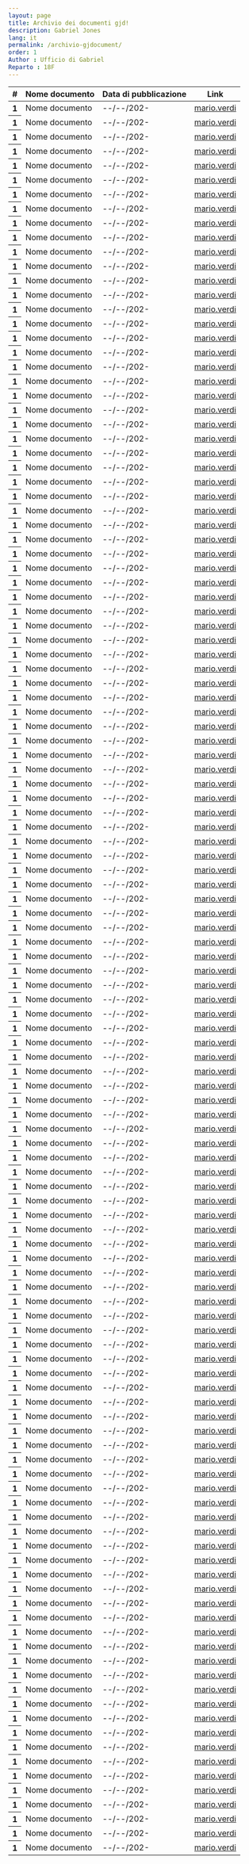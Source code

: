 ```yaml
---
layout: page
title: Archivio dei documenti gjd!
description: Gabriel Jones
lang: it
permalink: /archivio-gjdocument/
order: 1
Author : Ufficio di Gabriel
Reparto : 18F
---
```



<table class="table">
  <thead>
    <tr>
      <th scope="col">#</th>
      <th scope="col">Nome documento</th>
      <th scope="col">Data di pubblicazione</th>
      <th scope="col">Link</th>
    </tr>
  </thead>
  <tbody>
    <tr>
      <th scope="row">1</th>
      <td>Nome documento</td>
      <td>--/--/202-</td>
      <td><a href="https://assets.ufficio-digitale.gjdev.it/">mario.verdi</a></td>
    </tr>
    <tr>
      <th scope="row">1</th>
      <td>Nome documento</td>
      <td>--/--/202-</td>
      <td><a href="https://assets.ufficio-digitale.gjdev.it/">mario.verdi</a></td>
    </tr>
    <tr>
      <th scope="row">1</th>
      <td>Nome documento</td>
      <td>--/--/202-</td>
      <td><a href="https://assets.ufficio-digitale.gjdev.it/">mario.verdi</a></td>
    </tr>
    <tr>
      <th scope="row">1</th>
      <td>Nome documento</td>
      <td>--/--/202-</td>
      <td><a href="https://assets.ufficio-digitale.gjdev.it/">mario.verdi</a></td>
    </tr>
    <tr>
      <th scope="row">1</th>
      <td>Nome documento</td>
      <td>--/--/202-</td>
      <td><a href="https://assets.ufficio-digitale.gjdev.it/">mario.verdi</a></td>
    </tr>
    <tr>
      <th scope="row">1</th>
      <td>Nome documento</td>
      <td>--/--/202-</td>
      <td><a href="https://assets.ufficio-digitale.gjdev.it/">mario.verdi</a></td>
    </tr>
    <tr>
      <th scope="row">1</th>
      <td>Nome documento</td>
      <td>--/--/202-</td>
      <td><a href="https://assets.ufficio-digitale.gjdev.it/">mario.verdi</a></td>
    </tr>
    <tr>
      <th scope="row">1</th>
      <td>Nome documento</td>
      <td>--/--/202-</td>
      <td><a href="https://assets.ufficio-digitale.gjdev.it/">mario.verdi</a></td>
    </tr>
    <tr>
      <th scope="row">1</th>
      <td>Nome documento</td>
      <td>--/--/202-</td>
      <td><a href="https://assets.ufficio-digitale.gjdev.it/">mario.verdi</a></td>
    </tr>
    <tr>
      <th scope="row">1</th>
      <td>Nome documento</td>
      <td>--/--/202-</td>
      <td><a href="https://assets.ufficio-digitale.gjdev.it/">mario.verdi</a></td>
    </tr>
    <tr>
      <th scope="row">1</th>
      <td>Nome documento</td>
      <td>--/--/202-</td>
      <td><a href="https://assets.ufficio-digitale.gjdev.it/">mario.verdi</a></td>
    </tr>
    <tr>
      <th scope="row">1</th>
      <td>Nome documento</td>
      <td>--/--/202-</td>
      <td><a href="https://assets.ufficio-digitale.gjdev.it/">mario.verdi</a></td>
    </tr>
    <tr>
      <th scope="row">1</th>
      <td>Nome documento</td>
      <td>--/--/202-</td>
      <td><a href="https://assets.ufficio-digitale.gjdev.it/">mario.verdi</a></td>
    </tr>
    <tr>
      <th scope="row">1</th>
      <td>Nome documento</td>
      <td>--/--/202-</td>
      <td><a href="https://assets.ufficio-digitale.gjdev.it/">mario.verdi</a></td>
    </tr>
    <tr>
      <th scope="row">1</th>
      <td>Nome documento</td>
      <td>--/--/202-</td>
      <td><a href="https://assets.ufficio-digitale.gjdev.it/">mario.verdi</a></td>
    </tr>
    <tr>
      <th scope="row">1</th>
      <td>Nome documento</td>
      <td>--/--/202-</td>
      <td><a href="https://assets.ufficio-digitale.gjdev.it/">mario.verdi</a></td>
    </tr>
    <tr>
      <th scope="row">1</th>
      <td>Nome documento</td>
      <td>--/--/202-</td>
      <td><a href="https://assets.ufficio-digitale.gjdev.it/">mario.verdi</a></td>
    </tr>
    <tr>
      <th scope="row">1</th>
      <td>Nome documento</td>
      <td>--/--/202-</td>
      <td><a href="https://assets.ufficio-digitale.gjdev.it/">mario.verdi</a></td>
    </tr>
    <tr>
      <th scope="row">1</th>
      <td>Nome documento</td>
      <td>--/--/202-</td>
      <td><a href="https://assets.ufficio-digitale.gjdev.it/">mario.verdi</a></td>
    </tr>
    <tr>
      <th scope="row">1</th>
      <td>Nome documento</td>
      <td>--/--/202-</td>
      <td><a href="https://assets.ufficio-digitale.gjdev.it/">mario.verdi</a></td>
    </tr>
    <tr>
      <th scope="row">1</th>
      <td>Nome documento</td>
      <td>--/--/202-</td>
      <td><a href="https://assets.ufficio-digitale.gjdev.it/">mario.verdi</a></td>
    </tr>
    <tr>
      <th scope="row">1</th>
      <td>Nome documento</td>
      <td>--/--/202-</td>
      <td><a href="https://assets.ufficio-digitale.gjdev.it/">mario.verdi</a></td>
    </tr>
    <tr>
      <th scope="row">1</th>
      <td>Nome documento</td>
      <td>--/--/202-</td>
      <td><a href="https://assets.ufficio-digitale.gjdev.it/">mario.verdi</a></td>
    </tr>
    <tr>
      <th scope="row">1</th>
      <td>Nome documento</td>
      <td>--/--/202-</td>
      <td><a href="https://assets.ufficio-digitale.gjdev.it/">mario.verdi</a></td>
    </tr>
    <tr>
      <th scope="row">1</th>
      <td>Nome documento</td>
      <td>--/--/202-</td>
      <td><a href="https://assets.ufficio-digitale.gjdev.it/">mario.verdi</a></td>
    </tr>
    <tr>
      <th scope="row">1</th>
      <td>Nome documento</td>
      <td>--/--/202-</td>
      <td><a href="https://assets.ufficio-digitale.gjdev.it/">mario.verdi</a></td>
    </tr>
    <tr>
      <th scope="row">1</th>
      <td>Nome documento</td>
      <td>--/--/202-</td>
      <td><a href="https://assets.ufficio-digitale.gjdev.it/">mario.verdi</a></td>
    </tr>
    <tr>
      <th scope="row">1</th>
      <td>Nome documento</td>
      <td>--/--/202-</td>
      <td><a href="https://assets.ufficio-digitale.gjdev.it/">mario.verdi</a></td>
    </tr>
    <tr>
      <th scope="row">1</th>
      <td>Nome documento</td>
      <td>--/--/202-</td>
      <td><a href="https://assets.ufficio-digitale.gjdev.it/">mario.verdi</a></td>
    </tr>
    <tr>
      <th scope="row">1</th>
      <td>Nome documento</td>
      <td>--/--/202-</td>
      <td><a href="https://assets.ufficio-digitale.gjdev.it/">mario.verdi</a></td>
    </tr>
    <tr>
      <th scope="row">1</th>
      <td>Nome documento</td>
      <td>--/--/202-</td>
      <td><a href="https://assets.ufficio-digitale.gjdev.it/">mario.verdi</a></td>
    </tr>
    <tr>
      <th scope="row">1</th>
      <td>Nome documento</td>
      <td>--/--/202-</td>
      <td><a href="https://assets.ufficio-digitale.gjdev.it/">mario.verdi</a></td>
    </tr>
    <tr>
      <th scope="row">1</th>
      <td>Nome documento</td>
      <td>--/--/202-</td>
      <td><a href="https://assets.ufficio-digitale.gjdev.it/">mario.verdi</a></td>
    </tr>
    <tr>
      <th scope="row">1</th>
      <td>Nome documento</td>
      <td>--/--/202-</td>
      <td><a href="https://assets.ufficio-digitale.gjdev.it/">mario.verdi</a></td>
    </tr>
    <tr>
      <th scope="row">1</th>
      <td>Nome documento</td>
      <td>--/--/202-</td>
      <td><a href="https://assets.ufficio-digitale.gjdev.it/">mario.verdi</a></td>
    </tr>
    <tr>
      <th scope="row">1</th>
      <td>Nome documento</td>
      <td>--/--/202-</td>
      <td><a href="https://assets.ufficio-digitale.gjdev.it/">mario.verdi</a></td>
    </tr>
    <tr>
      <th scope="row">1</th>
      <td>Nome documento</td>
      <td>--/--/202-</td>
      <td><a href="https://assets.ufficio-digitale.gjdev.it/">mario.verdi</a></td>
    </tr>
    <tr>
      <th scope="row">1</th>
      <td>Nome documento</td>
      <td>--/--/202-</td>
      <td><a href="https://assets.ufficio-digitale.gjdev.it/">mario.verdi</a></td>
    </tr>
    <tr>
      <th scope="row">1</th>
      <td>Nome documento</td>
      <td>--/--/202-</td>
      <td><a href="https://assets.ufficio-digitale.gjdev.it/">mario.verdi</a></td>
    </tr>
    <tr>
      <th scope="row">1</th>
      <td>Nome documento</td>
      <td>--/--/202-</td>
      <td><a href="https://assets.ufficio-digitale.gjdev.it/">mario.verdi</a></td>
    </tr>
    <tr>
      <th scope="row">1</th>
      <td>Nome documento</td>
      <td>--/--/202-</td>
      <td><a href="https://assets.ufficio-digitale.gjdev.it/">mario.verdi</a></td>
    </tr>
    <tr>
      <th scope="row">1</th>
      <td>Nome documento</td>
      <td>--/--/202-</td>
      <td><a href="https://assets.ufficio-digitale.gjdev.it/">mario.verdi</a></td>
    </tr>
    <tr>
      <th scope="row">1</th>
      <td>Nome documento</td>
      <td>--/--/202-</td>
      <td><a href="https://assets.ufficio-digitale.gjdev.it/">mario.verdi</a></td>
    </tr>
    <tr>
      <th scope="row">1</th>
      <td>Nome documento</td>
      <td>--/--/202-</td>
      <td><a href="https://assets.ufficio-digitale.gjdev.it/">mario.verdi</a></td>
    </tr>
    <tr>
      <th scope="row">1</th>
      <td>Nome documento</td>
      <td>--/--/202-</td>
      <td><a href="https://assets.ufficio-digitale.gjdev.it/">mario.verdi</a></td>
    </tr>
    <tr>
      <th scope="row">1</th>
      <td>Nome documento</td>
      <td>--/--/202-</td>
      <td><a href="https://assets.ufficio-digitale.gjdev.it/">mario.verdi</a></td>
    </tr>
    <tr>
      <th scope="row">1</th>
      <td>Nome documento</td>
      <td>--/--/202-</td>
      <td><a href="https://assets.ufficio-digitale.gjdev.it/">mario.verdi</a></td>
    </tr>
    <tr>
      <th scope="row">1</th>
      <td>Nome documento</td>
      <td>--/--/202-</td>
      <td><a href="https://assets.ufficio-digitale.gjdev.it/">mario.verdi</a></td>
    </tr>
    <tr>
      <th scope="row">1</th>
      <td>Nome documento</td>
      <td>--/--/202-</td>
      <td><a href="https://assets.ufficio-digitale.gjdev.it/">mario.verdi</a></td>
    </tr>
    <tr>
      <th scope="row">1</th>
      <td>Nome documento</td>
      <td>--/--/202-</td>
      <td><a href="https://assets.ufficio-digitale.gjdev.it/">mario.verdi</a></td>
    </tr>
    <tr>
      <th scope="row">1</th>
      <td>Nome documento</td>
      <td>--/--/202-</td>
      <td><a href="https://assets.ufficio-digitale.gjdev.it/">mario.verdi</a></td>
    </tr>
    <tr>
      <th scope="row">1</th>
      <td>Nome documento</td>
      <td>--/--/202-</td>
      <td><a href="https://assets.ufficio-digitale.gjdev.it/">mario.verdi</a></td>
    </tr>
    <tr>
      <th scope="row">1</th>
      <td>Nome documento</td>
      <td>--/--/202-</td>
      <td><a href="https://assets.ufficio-digitale.gjdev.it/">mario.verdi</a></td>
    </tr>
    <tr>
      <th scope="row">1</th>
      <td>Nome documento</td>
      <td>--/--/202-</td>
      <td><a href="https://assets.ufficio-digitale.gjdev.it/">mario.verdi</a></td>
    </tr>
    <tr>
      <th scope="row">1</th>
      <td>Nome documento</td>
      <td>--/--/202-</td>
      <td><a href="https://assets.ufficio-digitale.gjdev.it/">mario.verdi</a></td>
    </tr>
    <tr>
      <th scope="row">1</th>
      <td>Nome documento</td>
      <td>--/--/202-</td>
      <td><a href="https://assets.ufficio-digitale.gjdev.it/">mario.verdi</a></td>
    </tr>
    <tr>
      <th scope="row">1</th>
      <td>Nome documento</td>
      <td>--/--/202-</td>
      <td><a href="https://assets.ufficio-digitale.gjdev.it/">mario.verdi</a></td>
    </tr>
    <tr>
      <th scope="row">1</th>
      <td>Nome documento</td>
      <td>--/--/202-</td>
      <td><a href="https://assets.ufficio-digitale.gjdev.it/">mario.verdi</a></td>
    </tr>
    <tr>
      <th scope="row">1</th>
      <td>Nome documento</td>
      <td>--/--/202-</td>
      <td><a href="https://assets.ufficio-digitale.gjdev.it/">mario.verdi</a></td>
    </tr>
    <tr>
      <th scope="row">1</th>
      <td>Nome documento</td>
      <td>--/--/202-</td>
      <td><a href="https://assets.ufficio-digitale.gjdev.it/">mario.verdi</a></td>
    </tr>
    <tr>
      <th scope="row">1</th>
      <td>Nome documento</td>
      <td>--/--/202-</td>
      <td><a href="https://assets.ufficio-digitale.gjdev.it/">mario.verdi</a></td>
    </tr>
    <tr>
      <th scope="row">1</th>
      <td>Nome documento</td>
      <td>--/--/202-</td>
      <td><a href="https://assets.ufficio-digitale.gjdev.it/">mario.verdi</a></td>
    </tr>
    <tr>
      <th scope="row">1</th>
      <td>Nome documento</td>
      <td>--/--/202-</td>
      <td><a href="https://assets.ufficio-digitale.gjdev.it/">mario.verdi</a></td>
    </tr>
    <tr>
      <th scope="row">1</th>
      <td>Nome documento</td>
      <td>--/--/202-</td>
      <td><a href="https://assets.ufficio-digitale.gjdev.it/">mario.verdi</a></td>
    </tr>
    <tr>
      <th scope="row">1</th>
      <td>Nome documento</td>
      <td>--/--/202-</td>
      <td><a href="https://assets.ufficio-digitale.gjdev.it/">mario.verdi</a></td>
    </tr>
    <tr>
      <th scope="row">1</th>
      <td>Nome documento</td>
      <td>--/--/202-</td>
      <td><a href="https://assets.ufficio-digitale.gjdev.it/">mario.verdi</a></td>
    </tr>
    <tr>
      <th scope="row">1</th>
      <td>Nome documento</td>
      <td>--/--/202-</td>
      <td><a href="https://assets.ufficio-digitale.gjdev.it/">mario.verdi</a></td>
    </tr>
    <tr>
      <th scope="row">1</th>
      <td>Nome documento</td>
      <td>--/--/202-</td>
      <td><a href="https://assets.ufficio-digitale.gjdev.it/">mario.verdi</a></td>
    </tr>
    <tr>
      <th scope="row">1</th>
      <td>Nome documento</td>
      <td>--/--/202-</td>
      <td><a href="https://assets.ufficio-digitale.gjdev.it/">mario.verdi</a></td>
    </tr>
    <tr>
      <th scope="row">1</th>
      <td>Nome documento</td>
      <td>--/--/202-</td>
      <td><a href="https://assets.ufficio-digitale.gjdev.it/">mario.verdi</a></td>
    </tr>
    <tr>
      <th scope="row">1</th>
      <td>Nome documento</td>
      <td>--/--/202-</td>
      <td><a href="https://assets.ufficio-digitale.gjdev.it/">mario.verdi</a></td>
    </tr>
    <tr>
      <th scope="row">1</th>
      <td>Nome documento</td>
      <td>--/--/202-</td>
      <td><a href="https://assets.ufficio-digitale.gjdev.it/">mario.verdi</a></td>
    </tr>
    <tr>
      <th scope="row">1</th>
      <td>Nome documento</td>
      <td>--/--/202-</td>
      <td><a href="https://assets.ufficio-digitale.gjdev.it/">mario.verdi</a></td>
    </tr>
    <tr>
      <th scope="row">1</th>
      <td>Nome documento</td>
      <td>--/--/202-</td>
      <td><a href="https://assets.ufficio-digitale.gjdev.it/">mario.verdi</a></td>
    </tr>
    <tr>
      <th scope="row">1</th>
      <td>Nome documento</td>
      <td>--/--/202-</td>
      <td><a href="https://assets.ufficio-digitale.gjdev.it/">mario.verdi</a></td>
    </tr>
    <tr>
      <th scope="row">1</th>
      <td>Nome documento</td>
      <td>--/--/202-</td>
      <td><a href="https://assets.ufficio-digitale.gjdev.it/">mario.verdi</a></td>
    </tr>
    <tr>
      <th scope="row">1</th>
      <td>Nome documento</td>
      <td>--/--/202-</td>
      <td><a href="https://assets.ufficio-digitale.gjdev.it/">mario.verdi</a></td>
    </tr>
    <tr>
      <th scope="row">1</th>
      <td>Nome documento</td>
      <td>--/--/202-</td>
      <td><a href="https://assets.ufficio-digitale.gjdev.it/">mario.verdi</a></td>
    </tr>
    <tr>
      <th scope="row">1</th>
      <td>Nome documento</td>
      <td>--/--/202-</td>
      <td><a href="https://assets.ufficio-digitale.gjdev.it/">mario.verdi</a></td>
    </tr>
    <tr>
      <th scope="row">1</th>
      <td>Nome documento</td>
      <td>--/--/202-</td>
      <td><a href="https://assets.ufficio-digitale.gjdev.it/">mario.verdi</a></td>
    </tr>
    <tr>
      <th scope="row">1</th>
      <td>Nome documento</td>
      <td>--/--/202-</td>
      <td><a href="https://assets.ufficio-digitale.gjdev.it/">mario.verdi</a></td>
    </tr>
    <tr>
      <th scope="row">1</th>
      <td>Nome documento</td>
      <td>--/--/202-</td>
      <td><a href="https://assets.ufficio-digitale.gjdev.it/">mario.verdi</a></td>
    </tr>
    <tr>
      <th scope="row">1</th>
      <td>Nome documento</td>
      <td>--/--/202-</td>
      <td><a href="https://assets.ufficio-digitale.gjdev.it/">mario.verdi</a></td>
    </tr>
    <tr>
      <th scope="row">1</th>
      <td>Nome documento</td>
      <td>--/--/202-</td>
      <td><a href="https://assets.ufficio-digitale.gjdev.it/">mario.verdi</a></td>
    </tr>
    <tr>
      <th scope="row">1</th>
      <td>Nome documento</td>
      <td>--/--/202-</td>
      <td><a href="https://assets.ufficio-digitale.gjdev.it/">mario.verdi</a></td>
    </tr>
    <tr>
      <th scope="row">1</th>
      <td>Nome documento</td>
      <td>--/--/202-</td>
      <td><a href="https://assets.ufficio-digitale.gjdev.it/">mario.verdi</a></td>
    </tr>
    <tr>
      <th scope="row">1</th>
      <td>Nome documento</td>
      <td>--/--/202-</td>
      <td><a href="https://assets.ufficio-digitale.gjdev.it/">mario.verdi</a></td>
    </tr>
    <tr>
      <th scope="row">1</th>
      <td>Nome documento</td>
      <td>--/--/202-</td>
      <td><a href="https://assets.ufficio-digitale.gjdev.it/">mario.verdi</a></td>
    </tr>
    <tr>
      <th scope="row">1</th>
      <td>Nome documento</td>
      <td>--/--/202-</td>
      <td><a href="https://assets.ufficio-digitale.gjdev.it/">mario.verdi</a></td>
    </tr>
    <tr>
      <th scope="row">1</th>
      <td>Nome documento</td>
      <td>--/--/202-</td>
      <td><a href="https://assets.ufficio-digitale.gjdev.it/">mario.verdi</a></td>
    </tr>
    <tr>
      <th scope="row">1</th>
      <td>Nome documento</td>
      <td>--/--/202-</td>
      <td><a href="https://assets.ufficio-digitale.gjdev.it/">mario.verdi</a></td>
    </tr>
    <tr>
      <th scope="row">1</th>
      <td>Nome documento</td>
      <td>--/--/202-</td>
      <td><a href="https://assets.ufficio-digitale.gjdev.it/">mario.verdi</a></td>
    </tr>
    <tr>
      <th scope="row">1</th>
      <td>Nome documento</td>
      <td>--/--/202-</td>
      <td><a href="https://assets.ufficio-digitale.gjdev.it/">mario.verdi</a></td>
    </tr>
    <tr>
      <th scope="row">1</th>
      <td>Nome documento</td>
      <td>--/--/202-</td>
      <td><a href="https://assets.ufficio-digitale.gjdev.it/">mario.verdi</a></td>
    </tr>
    <tr>
      <th scope="row">1</th>
      <td>Nome documento</td>
      <td>--/--/202-</td>
      <td><a href="https://assets.ufficio-digitale.gjdev.it/">mario.verdi</a></td>
    </tr>
    <tr>
      <th scope="row">1</th>
      <td>Nome documento</td>
      <td>--/--/202-</td>
      <td><a href="https://assets.ufficio-digitale.gjdev.it/">mario.verdi</a></td>
    </tr>
    <tr>
      <th scope="row">1</th>
      <td>Nome documento</td>
      <td>--/--/202-</td>
      <td><a href="https://assets.ufficio-digitale.gjdev.it/">mario.verdi</a></td>
    </tr>
    <tr>
      <th scope="row">1</th>
      <td>Nome documento</td>
      <td>--/--/202-</td>
      <td><a href="https://assets.ufficio-digitale.gjdev.it/">mario.verdi</a></td>
    </tr>
    <tr>
      <th scope="row">1</th>
      <td>Nome documento</td>
      <td>--/--/202-</td>
      <td><a href="https://assets.ufficio-digitale.gjdev.it/">mario.verdi</a></td>
    </tr>
    <tr>
      <th scope="row">1</th>
      <td>Nome documento</td>
      <td>--/--/202-</td>
      <td><a href="https://assets.ufficio-digitale.gjdev.it/">mario.verdi</a></td>
    </tr>
    <tr>
      <th scope="row">1</th>
      <td>Nome documento</td>
      <td>--/--/202-</td>
      <td><a href="https://assets.ufficio-digitale.gjdev.it/">mario.verdi</a></td>
    </tr>
    <tr>
      <th scope="row">1</th>
      <td>Nome documento</td>
      <td>--/--/202-</td>
      <td><a href="https://assets.ufficio-digitale.gjdev.it/">mario.verdi</a></td>
    </tr>
    <tr>
      <th scope="row">1</th>
      <td>Nome documento</td>
      <td>--/--/202-</td>
      <td><a href="https://assets.ufficio-digitale.gjdev.it/">mario.verdi</a></td>
    </tr>
    <tr>
      <th scope="row">1</th>
      <td>Nome documento</td>
      <td>--/--/202-</td>
      <td><a href="https://assets.ufficio-digitale.gjdev.it/">mario.verdi</a></td>
    </tr>
    <tr>
      <th scope="row">1</th>
      <td>Nome documento</td>
      <td>--/--/202-</td>
      <td><a href="https://assets.ufficio-digitale.gjdev.it/">mario.verdi</a></td>
    </tr>
    <tr>
      <th scope="row">1</th>
      <td>Nome documento</td>
      <td>--/--/202-</td>
      <td><a href="https://assets.ufficio-digitale.gjdev.it/">mario.verdi</a></td>
    </tr>
    <tr>
      <th scope="row">1</th>
      <td>Nome documento</td>
      <td>--/--/202-</td>
      <td><a href="https://assets.ufficio-digitale.gjdev.it/">mario.verdi</a></td>
    </tr>
    <tr>
      <th scope="row">1</th>
      <td>Nome documento</td>
      <td>--/--/202-</td>
      <td><a href="https://assets.ufficio-digitale.gjdev.it/">mario.verdi</a></td>
    </tr>
    <tr>
      <th scope="row">1</th>
      <td>Nome documento</td>
      <td>--/--/202-</td>
      <td><a href="https://assets.ufficio-digitale.gjdev.it/">mario.verdi</a></td>
    </tr>
    <tr>
      <th scope="row">1</th>
      <td>Nome documento</td>
      <td>--/--/202-</td>
      <td><a href="https://assets.ufficio-digitale.gjdev.it/">mario.verdi</a></td>
    </tr>
    <tr>
      <th scope="row">1</th>
      <td>Nome documento</td>
      <td>--/--/202-</td>
      <td><a href="https://assets.ufficio-digitale.gjdev.it/">mario.verdi</a></td>
    </tr>
    <tr>
      <th scope="row">1</th>
      <td>Nome documento</td>
      <td>--/--/202-</td>
      <td><a href="https://assets.ufficio-digitale.gjdev.it/">mario.verdi</a></td>
    </tr>
    <tr>
      <th scope="row">1</th>
      <td>Nome documento</td>
      <td>--/--/202-</td>
      <td><a href="https://assets.ufficio-digitale.gjdev.it/">mario.verdi</a></td>
    </tr>
    <tr>
      <th scope="row">1</th>
      <td>Nome documento</td>
      <td>--/--/202-</td>
      <td><a href="https://assets.ufficio-digitale.gjdev.it/">mario.verdi</a></td>
    </tr>
    <tr>
      <th scope="row">1</th>
      <td>Nome documento</td>
      <td>--/--/202-</td>
      <td><a href="https://assets.ufficio-digitale.gjdev.it/">mario.verdi</a></td>
    </tr>
    <tr>
      <th scope="row">1</th>
      <td>Nome documento</td>
      <td>--/--/202-</td>
      <td><a href="https://assets.ufficio-digitale.gjdev.it/">mario.verdi</a></td>
    </tr>
    <tr>
      <th scope="row">1</th>
      <td>Nome documento</td>
      <td>--/--/202-</td>
      <td><a href="https://assets.ufficio-digitale.gjdev.it/">mario.verdi</a></td>
    </tr>
    <tr>
      <th scope="row">1</th>
      <td>Nome documento</td>
      <td>--/--/202-</td>
      <td><a href="https://assets.ufficio-digitale.gjdev.it/">mario.verdi</a></td>
    </tr>
    <tr>
      <th scope="row">1</th>
      <td>Nome documento</td>
      <td>--/--/202-</td>
      <td><a href="https://assets.ufficio-digitale.gjdev.it/">mario.verdi</a></td>
    </tr>
    <tr>
      <th scope="row">1</th>
      <td>Nome documento</td>
      <td>--/--/202-</td>
      <td><a href="https://assets.ufficio-digitale.gjdev.it/">mario.verdi</a></td>
    </tr>
    <tr>
      <th scope="row">1</th>
      <td>Nome documento</td>
      <td>--/--/202-</td>
      <td><a href="https://assets.ufficio-digitale.gjdev.it/">mario.verdi</a></td>
    </tr>
    <tr>
      <th scope="row">1</th>
      <td>Nome documento</td>
      <td>--/--/202-</td>
      <td><a href="https://assets.ufficio-digitale.gjdev.it/">mario.verdi</a></td>
    </tr>
  
  </tbody>
</table>
